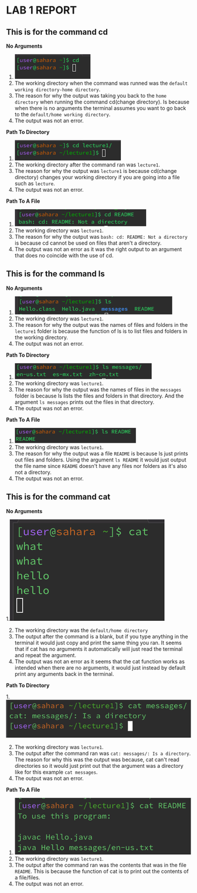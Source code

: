 # LAB 1 REPORT 

## This is for the command cd 


**No Arguments** 

1. ![Image](CdNoArgs.png) 
2. The working directory when the command was runned was the `default working directory-home directory`.
3. The reason for why the output was taking you back to the `home directory` when running the command cd(change directory). Is because when there is no arguments the terminal assumes you want to go back to the `default/home working directory`. 
4. The output was not an error.


**Path To Directory** 

1. ![Image](CdD.png)
2. The working directory after the command ran was `lecture1`.
3. The reason for why the output was `lecture1` is because cd(change directory) changes your working directory if you are going into a file such as `lecture`.
4. The output was not an error.


**Path To A File** 

1. ![Image](CDP.png)
2. The working directory was `lecture1`.
3. The reason for why the output was `bash: cd: README: Not a directory` is because cd cannot be used on files that aren't a directory.
4. The output was not an error as it was the right output to an argument that does no coincide with the use of cd.

## This is for the command ls 

**No Arguments** 

1. ![Image](LsNoArgs.png)
2. The working directory was `lecture1`.
3. The reason for why the output was the names of files and folders in the `lecture1` folder is because the function of ls is to list files and folders in the working directory.
4. The output was not an error. 

**Path To Directory** 

1. ![Image](LsD.png)
2. The working directory was `lecture1`.
3. The reason for why the output was the names of files in the `messages` folder is because ls lists the files and folders in that directory. And the argument `ls messages` prints out the files in that directory. 
4. The output was not an error.

**Path To A File** 

1. ![Image](LsP.png)
2. The working directory was `lecture1`.
3. The reason for why the output was a file `README` is because ls just prints out files and folders. Using the argument `ls README` it would just output the file name since `README` doesn't have any files nor folders as it's also not a directory.
4. The output was not an error.

## This is for the command cat 

**No Arguments** 

 1.![Image](CatNoArgs.png)

2. The working directory was the `default/home directory`
3. The output after the command is a blank, but if you type anything in the terminal it would just copy and print the same thing you ran. It seems that if cat has no arguments it automatically will just read the terminal and repeat the argument. 
4. The output was not an error as it seems that the cat function works as intended when there are no arguments, it would just instead by default print any arguments back in the terminal. 

**Path To Directory** 

 1.![Image](CatD.png)

2. The working directory was `lecture1`. 
3. The output after the command ran was `cat: messages/: Is a directory`. The reason for why this was the output was because, cat can't read directories so it would just print out that the argument was a directory like for this example `cat messages`. 
4. The output was not an error. 


**Path To A File** 

1. ![Image](CatP.png)
2. The working directory was `lecture1`.
3. The output after the command ran was the contents that was in the file `README`. This is because the function of cat is to print out the contents of a file/files.
4. The output was not an error.


